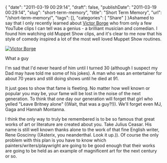 {
    "date": "2011-03-19 00:29:14",
    "draft": false,
    "publishDate": "2011-03-19 00:29:14",
    "slug": "short-term-memory",
    "title": "Short Term Memory",
    "url": "\/short-term-memory\/",
    "tags": [],
    "categories": [
        "Share"
    ]
}Ashamed to say that I only recently learned about [Victor
Borge](http://en.wikipedia.org/wiki/Victor_Borge) who from only a few
YouTube clips I can tell was a genius - a brilliant musician and
comedian. I found him watching old Muppet Show clips, and it's clear to
me now that his style of comedy inspired a lot of the most well loved
Muppet Show routines.

[![Victor
Borge](//turbo.geekorium.com.au/wp-content/uploads/2011/03/Borge.jpg "Victor Borge")](//turbo.geekorium.com.au/wp-content/uploads/2011/03/Borge.jpg)

What a guy

I'm sad that I'd never heard of him until I turned 30 (although I
suspect my Dad may have told me some of his jokes). A man who was an
entertainer for about 70 years and still doing shows until he died at
91.

It just goes to show that fame is fleeting. No matter how well known or
popular you may be, your fame will be lost in the noise of the next
generation. To think that one day our generation will forget that girl
who yelled "Leave Britney alone![]()" ((Wait, that was a guy?!)). We'll
forget even MJ, Gaga and Hannah Montanna.

I think the only way to truly be remembered is to be so famous that
great works of art or literature are created about you. Take Julius
Ceasar. His name is still well known thanks alone to the work of that
fine English writer, Rene Goscinny ((Asterix, you neanderthal. Look it
up.)). Of course the only problem with this plan is you have to know
which painters/writers/playwright are going to be good enough that their
works are going to be held as an example of magnificent art for the next
century or so.